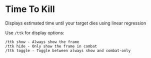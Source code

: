 # Time To Kill
Displays estimated time until your target dies using linear regression


Use `/ttk` for display options:
```
/ttk show - Always show the frame
/ttk hide - Only show the frame in combat
/ttk toggle - Toggle between always show and combat-only
```

